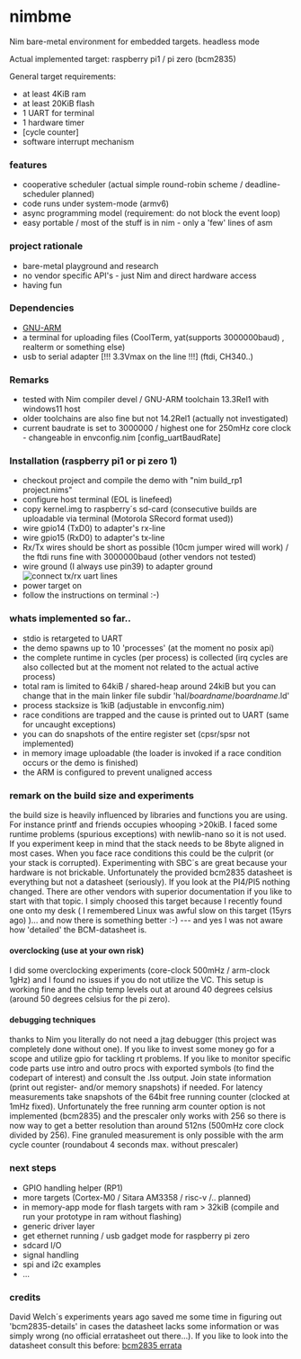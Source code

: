 # nimbme
Nim bare-metal environment for embedded targets. headless mode

Actual implemented target: raspberry pi1 / pi zero (bcm2835)

General target requirements:
- at least 4KiB ram
- at least 20KiB flash
- 1 UART for terminal
- 1 hardware timer
- [cycle counter]
- software interrupt mechanism

### features
- cooperative scheduler (actual simple round-robin scheme / deadline-scheduler planned)
- code runs under system-mode (armv6)
- async programming model (requirement: do not block the event loop)
- easy portable / most of the stuff is in nim - only a 'few' lines of asm

### project rationale
- bare-metal playground and research
- no vendor specific API's - just Nim and direct hardware access
- having fun

### Dependencies
- [GNU-ARM](https://developer.arm.com/downloads/-/arm-gnu-toolchain-downloads)
- a terminal for uploading files (CoolTerm, yat(supports 3000000baud) , realterm or something else)
- usb to serial adapter [!!! 3.3Vmax on the line !!!] (ftdi, CH340..)

### Remarks
- tested with Nim compiler devel / GNU-ARM toolchain 13.3Rel1 with windows11 host 
- older toolchains are also fine but not 14.2Rel1 (actually not investigated)
- current baudrate is set to 3000000 / highest one for 250mHz core clock - changeable in envconfig.nim [config_uartBaudRate] 

### Installation (raspberry pi1 or pi zero 1)
- checkout project and compile the demo with "nim build_rp1 project.nims" 
- configure host terminal (EOL is linefeed)
- copy kernel.img to raspberry´s sd-card (consecutive builds are uploadable via terminal (Motorola SRecord format used))
- wire gpio14 (TxD0) to adapter's rx-line
- wire gpio15 (RxD0) to adapter's tx-line
- Rx/Tx wires should be short as possible (10cm jumper wired will work) / the ftdi runs fine with 3000000baud (other vendors not tested)
- wire ground (I always use pin39) to adapter ground
![connect tx/rx uart lines](../assets/pi_zero_wiring.png)
- power target on
- follow the instructions on terminal :-)

### whats implemented so far..
- stdio is retargeted to UART
- the demo spawns up to 10 'processes' (at the moment no posix api)
- the complete runtime in cycles (per process) is collected (irq cycles are also collected but at the moment not related to the actual active process)
- total ram is limited to 64kiB / shared-heap around 24kiB but you can change that in the main linker file subdir 'hal/_boardname_/_boardname_.ld'
- process stacksize is 1kiB (adjustable in envconfig.nim)
- race conditions are trapped and the cause is printed out to UART (same for uncaught exceptions)
- you can do snapshots of the entire register set (cpsr/spsr not implemented)
- in memory image uploadable (the loader is invoked if a race condition occurs or the demo is finished)
- the ARM is configured to prevent unaligned access

### remark on the build size and experiments
the build size is heavily influenced by libraries and functions you are using. For instance printf and friends occupies whooping >20kiB.
I faced some runtime problems (spurious exceptions) with newlib-nano so it is not used. 
If you experiment keep in mind that the stack needs to be 8byte aligned in most cases. When you face race conditions this could be the culprit (or your stack is corrupted). Experimenting with SBC´s are great because your hardware is not brickable. 
Unfortunately the provided bcm2835 datasheet is everything but not a datasheet (seriously). If you look at the PI4/PI5 nothing changed. There are other vendors with superior documentation if you like to start with that topic. I simply choosed this target because I recently found one onto my desk ( I remembered Linux was awful slow on this target (15yrs ago) )... and now there is something better :-) --- and yes I was not aware how 'detailed' the BCM-datasheet is.

#### overclocking (use at your own risk)
I did some overclocking experiments (core-clock 500mHz / arm-clock 1gHz) and I found no issues if you do not utilize the VC. This setup is working fine and the chip temp levels out at around 40 degrees celsius (around 50 degrees celsius for the pi zero). 

#### debugging techniques
thanks to Nim you literally do not need a jtag debugger (this project was completely done without one). If you like to invest some money go for a scope and utilize gpio for tackling rt problems.
If you like to monitor specific code parts use intro and outro procs with exported symbols (to find the codepart of interest) and consult the .lss output. Join state information (print out register- and/or memory snapshots) if needed. For latency measurements take snapshots of the 64bit free running counter (clocked at 1mHz fixed). Unfortunately the free running arm counter option is not implemented (bcm2835) and the prescaler only works with 256 so there is now way to get a better resolution than around 512ns (500mHz core clock divided by 256). Fine granuled measurement is only possible with the arm cycle counter (roundabout 4 seconds max. without prescaler) 

### next steps
- GPIO handling helper (RP1)
- more targets (Cortex-M0 / Sitara AM3358 / risc-v /.. planned)
- in memory-app mode for flash targets with ram > 32kiB (compile and run your prototype in ram without flashing)
- generic driver layer
- get ethernet running / usb gadget mode for raspberry pi zero
- sdcard I/O
- signal handling
- spi and i2c examples
- ...

### credits
David Welch´s experiments years ago saved me some time in figuring out 'bcm2835-details' in cases the datasheet lacks some information or was simply wrong (no official erratasheet out there...). If you like to look into the datasheet consult this before: [bcm2835 errata](https://elinux.org/BCM2835_datasheet_errata)
